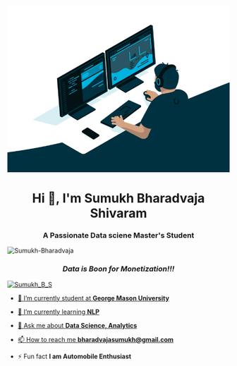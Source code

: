 ![MasterHead](code.gif)
<h1 align="center">Hi 👋, I'm Sumukh Bharadvaja Shivaram</h1>
<h3 align="center">A Passionate Data sciene Master's Student  </h3>

<div align="left"> 
    <img src="https://komarev.com/ghpvc/?username=Sumukh-Bharadvaja" alt="Sumukh-Bharadvaja"> 
</div>

<h3 align="center"><em>Data is Boon for Monetization!!!</em></h3>


<p align="left"> <a href="https://twitter.com/Zoroghost12" target="blank"><img src="https://img.shields.io/twitter/follow/Zoroghost12?logo=twitter&style=for-the-badge" alt="Sumukh_B_S" </p>

- 🔭 I’m currently student at **George Mason University**

- 🌱 I’m currently learning **NLP**

- 💬 Ask me about **Data Science, Analytics**

- 📫 How to reach me **bharadvajasumukh@gmail.com**

- ⚡ Fun fact **I am Automobile Enthusiast**
